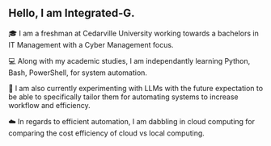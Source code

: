 ## Hello, I am Integrated-G.

🎓 I am a freshman at Cedarville University working towards a bachelors in IT Management with a Cyber Management focus.

💻 Along with my academic studies, I am independantly learning Python, Bash, PowerShell, for system automation.

🔗 I am also currently experimenting with LLMs with the future expectation to be able to specifically tailor them for automating systems to increase workflow and efficiency.

☁️ In regards to efficient automation, I am dabbling in cloud computing for comparing the cost efficiency of cloud vs local computing.
